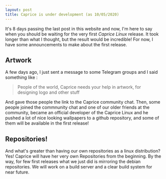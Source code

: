 ```yaml
---
layout: post
title: Caprice is under development (as 10/05/2020)
---
```


It's 8 days passing the last post in this website and now, I'm here to say when you should be waiting for the very first _Caprice Linux_ release. It took longer than what I thought, but the result would be incredible! For now, I have some announcements to make about the first release. 

## Artwork 

A few days ago, I just sent a message to some Telegram groups and I said something like : 

> People of the world, Caprice needs your help in artwork, for designing logo and other stuff

And gave those people the link to the Caprice community chat. Then, some people joined the commnunity chat and one of our older friends at the community, became an official developer of the Caprice Linux and he pushed a lot of nice looking wallpapers to a github repository, and some of them will be available in the first release! 

## Repositories! 

And what's greater than having our own repositories as a linux distribution? Yes! Caprice will have her very own Repositories from the beginning. By the way, for few first releases what we just did is mirroring the debian repositories. We will work on a build server and a clear build system for near future. 